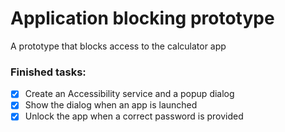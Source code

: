 # Application blocking prototype
A prototype that blocks access to the calculator app
### Finished tasks:
 - [x] Create an Accessibility service and a popup dialog
 - [x] Show the dialog when an app is launched
 - [x] Unlock the app when a correct password is provided
